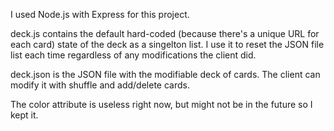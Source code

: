 I used Node.js with Express for this project.

deck.js contains the default hard-coded (because there's a unique URL for each card) state of the deck as a singelton list. I use it to reset the JSON file list each time regardless of any modifications the client did.

deck.json is the JSON file with the modifiable deck of cards. The client can modify it with shuffle and add/delete cards.

The color attribute is useless right now, but might not be in the future so I kept it.